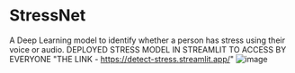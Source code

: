 # StressNet
A Deep Learning model to identify whether a person has stress using their voice or audio.
DEPLOYED STRESS MODEL IN STREAMLIT TO ACCESS BY EVERYONE "THE LINK - https://detect-stress.streamlit.app/"
![image](https://github.com/user-attachments/assets/53241706-6a95-4a2e-a09d-96bbf44079a8)
